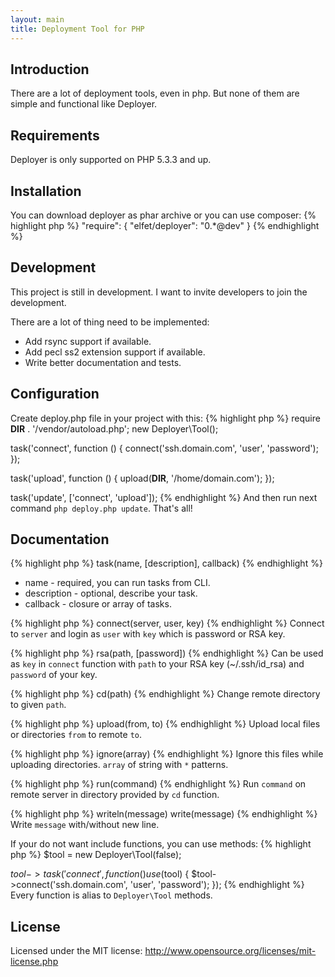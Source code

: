 ```yaml
---
layout: main
title: Deployment Tool for PHP
---
```

Introduction
------------
There are a lot of deployment tools, even in php. But none of them are simple and functional like Deployer.

Requirements
------------
Deployer is only supported on PHP 5.3.3 and up.

Installation
------------
You can download deployer as phar archive or you can use composer:
{% highlight php %}
"require": {
    "elfet/deployer": "0.*@dev"
}
{% endhighlight %}

Development
-----------
This project is still in development. I want to invite developers to join the development.

There are a lot of thing need to be implemented:
* Add rsync support if available.
* Add pecl ss2 extension support if available.
* Write better documentation and tests.

Configuration
-------------
Create deploy.php file in your project with this:
{% highlight php %}
require __DIR__ . '/vendor/autoload.php';
new Deployer\Tool();

task('connect', function () {
    connect('ssh.domain.com', 'user', 'password');
});

task('upload', function () {
    upload(__DIR__, '/home/domain.com');
});

task('update', ['connect', 'upload']);
{% endhighlight %}
And then run next command `php deploy.php update`. That's all!

Documentation
-------------
{% highlight php %}
task(name, [description], callback)
{% endhighlight %}
* name - required, you can run tasks from CLI.
* description - optional, describe your task.
* callback - closure or array of tasks.


{% highlight php %}
connect(server, user, key)
{% endhighlight %}
Connect to `server` and login as `user` with `key` which is password or RSA key.

{% highlight php %}
rsa(path, [password])
{% endhighlight %}
Can be used as `key` in `connect` function with `path` to your RSA key (~/.ssh/id_rsa) and `password` of your key.

{% highlight php %}
cd(path)
{% endhighlight %}
Change remote directory to given `path`.

{% highlight php %}
upload(from, to)
{% endhighlight %}
Upload local files or directories `from` to remote `to`.

{% highlight php %}
ignore(array)
{% endhighlight %}
Ignore this files while uploading directories. `array` of string with `*` patterns.

{% highlight php %}
run(command)
{% endhighlight %}
Run `command` on remote server in directory provided by `cd` function.

{% highlight php %}
writeln(message)
write(message)
{% endhighlight %}
Write `message` with/without new line.

If your do not want include functions, you can use methods:
{% highlight php %}
$tool = new Deployer\Tool(false);

$tool->task('connect', function () use ($tool) {
    $tool->connect('ssh.domain.com', 'user', 'password');
});
{% endhighlight %}
Every function is alias to `Deployer\Tool` methods.

License
-------
Licensed under the MIT license: http://www.opensource.org/licenses/mit-license.php